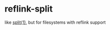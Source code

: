 # reflink-split
like [split(1)](https://man.archlinux.org/man/split.1), but for filesystems with reflink support